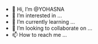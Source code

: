 - 👋 Hi, I’m @YOHASNA
- 👀 I’m interested in ...
- 🌱 I’m currently learning ...
- 💞️ I’m looking to collaborate on ...
- 📫 How to reach me ...

<!---
YOHASNA/YOHASNA is a ✨ special ✨ repository because its `README.md` (this file) appears on your GitHub profile.
You can click the Preview link to take a look at your changes.
--->
